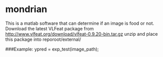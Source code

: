# mondrian
This is a matlab software that can determine if an image is food or not. 
Download the latest VLFeat package from http://www.vlfeat.org/download/vlfeat-0.9.20-bin.tar.gz
unzip and place this package into reporoot/external/

###Example:
ypred = exp_test(image_path);